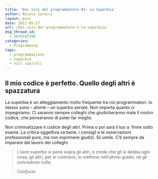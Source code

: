 ```yaml
---
title: 'Dei vizi del programmatore #1: La Superbia'
author: Nicola Iarocci
layout: post
date: 2011-05-27
url: /dei-vizi-del-programmatore-1-la-superbia/
dsq_thread_id:
  - 2039187298
categories:
  - Programming
tags:
  - programmazione
  - superbia
  - vizi capitali
---
```

## Il mio codice è perfetto. Quello degli altri è spazzatura

La superbia è un atteggiamento molto frequente tra noi programmatori. Io stesso sono &#8211; ahimé &#8211; un superbo seriale. Non importa quanto ci impegniamo. Ci saranno sempre colleghi che giudicheranno male il nostro codice, che penseranno di poter far meglio. <!--more-->

Non criminalizzare il codice degli altri. Prima o poi sarà il tuo a  finire sotto esame. La critica oggettiva va bene, i consigli e le osservazioni professionali pure, ma non esprimere giudizi. Sii umile. C&#8217;è sempre da imparare dal lavoro dei colleghi.

> L&#8217;uom superbo si pone sopra gli altri, e crede che gli si debba ogni cosa; gli altri, per lo contrario, lo mettono nell&#8217;ultimo grado, né gli concedono nulla.
> 
> _Confucio_
